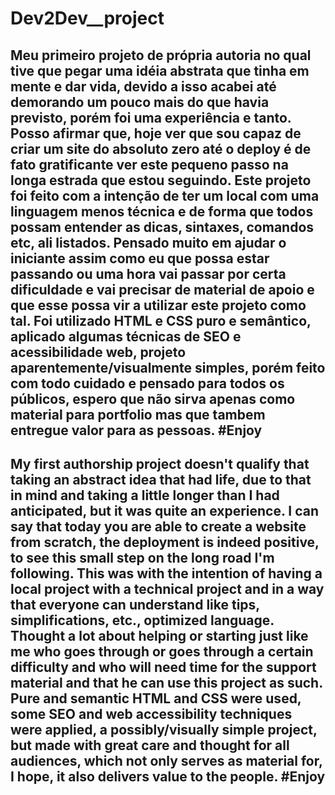 <h1>Dev2Dev__project</h1>

<h2>Meu primeiro projeto de própria autoria no qual tive que pegar uma idéia abstrata que tinha em mente e dar vida, devido a isso acabei até demorando um pouco mais do que havia previsto, porém foi uma experiência e tanto. Posso afirmar que, hoje ver que sou capaz de criar um site do absoluto zero até o deploy é de fato gratificante ver este pequeno passo na longa estrada que estou seguindo. Este projeto foi feito com a intenção de ter um local com uma linguagem menos técnica e de forma que todos possam entender as dicas, sintaxes, comandos etc, ali listados. Pensado muito em ajudar o iniciante assim como eu que possa estar passando ou uma hora vai passar por certa dificuldade e vai precisar de material de apoio e que esse possa vir a utilizar este projeto como tal. Foi utilizado HTML e CSS puro e semântico, aplicado algumas técnicas de SEO e acessibilidade web, projeto aparentemente/visualmente simples, porém feito com todo cuidado e pensado para todos os públicos, espero que não sirva apenas como material para portfolio mas que tambem entregue valor para as pessoas. #Enjoy </h2>

<h2>My first authorship project doesn't qualify that taking an abstract idea that had life, due to that in mind and taking a little longer than I had anticipated, but it was quite an experience. I can say that today you are able to create a website from scratch, the deployment is indeed positive, to see this small step on the long road I'm following. This was with the intention of having a local project with a technical project and in a way that everyone can understand like tips, simplifications, etc., optimized language. Thought a lot about helping or starting just like me who goes through or goes through a certain difficulty and who will need time for the support material and that he can use this project as such. Pure and semantic HTML and CSS were used, some SEO and web accessibility techniques were applied, a possibly/visually simple project, but made with great care and thought for all audiences, which not only serves as material for, I hope, it also delivers value to the people. #Enjoy</h2>
